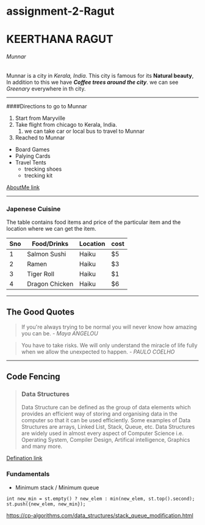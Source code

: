 # assignment-2-Ragut
# KEERTHANA RAGUT
###### Munnar

Munnar is a city in *Kerala, India*. This city is famous for its **Natural beauty**, In addition to this we have ***Coffee trees around the city***. we can see *Greenary* everywhere in th city. 

---
####Directions to go to Munnar
1. Start from Maryville 
2. Take flight from chicago to Kerala, India. 
    1. we can take car or local bus to travel to Munnar
3. Reached to Munnar

* Board Games
* Palying Cards
* Travel Tents
     * trecking shoes
     * trecking kit

[AboutMe link](https://github.com/Keerthanaragut/assignment-2-Ragut/blob/main/AboutMe.md)

---
### Japenese Cuisine

The table contains food items and price of the particular item and the location where we can get the item.

| Sno | Food/Drinks | Location | cost | 
|-----|-------------|----------|------|
| 1 | Salmon Sushi | Haiku | $5 |
| 2 | Ramen | Haiku | $3  |
| 3 | Tiger Roll | Haiku | $1 |
| 4 | Dragon Chicken | Haiku | $6 |

---
## The Good Quotes
>If you're always trying to be normal you will never know how amazing you can be. - *Maya ANGELOU*

>You have to take risks. We will only understand the miracle of life fully when we allow the unexpected to happen. - *PAULO COELHO* 

---
## Code Fencing
> ### Data Structures
>Data Structure can be defined as the group of data elements which provides an efficient way of storing and organising data in the computer so that it can be used efficiently. Some examples of Data Structures are arrays, Linked List, Stack, Queue, etc. Data Structures are widely used in almost every aspect of Computer Science i.e. Operating System, Compiler Design, Artifical intelligence, Graphics and many more.

 [Defination link](https://www.javatpoint.com/data-structure-introduction)

 ### Fundamentals
* Minimum stack / Minimum queue
 ```
 int new_min = st.empty() ? new_elem : min(new_elem, st.top().second);
 st.push({new_elem, new_min});
 ```
 <https://cp-algorithms.com/data_structures/stack_queue_modification.html>









